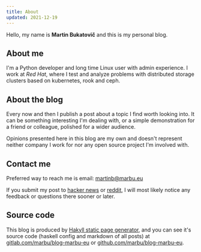 ```yaml
---
title: About
updated: 2021-12-19
---
```


Hello, my name is **Martin Bukatovič** and this is my personal blog.

## About me

I'm a Python developer and long time Linux user with admin experience.
I work at *Red Hat*, where I test and analyze problems with distributed
storage clusters based on kubernetes, rook and ceph.

## About the blog

Every now and then I publish a post about a topic I find worth looking into.
It can be something interesting I'm dealing with, or a simple
demonstration for a friend or colleague, polished for a wider audience.

Opinions presented here in this blog are my own and doesn't represent neither
company I work for nor any open source project I'm involved with.

## Contact me

Preferred way to reach me is email: martinb@marbu.eu

If you submit my post to
[hacker news](https://news.ycombinator.com/from?site=marbu.eu) or
[reddit](https://www.reddit.com/search/?q=site%3A%20marbu.eu), I will most
likely notice any feedback or questions there sooner or later.

## Source code

This blog is produced by [Hakyll static page
generator](https://jaspervdj.be/hakyll/), and you can see it's source code
(haskell config and markdown of all posts) at
[gitlab.com/marbu/blog-marbu-eu](https://gitlab.com/marbu/blog-marbu-eu) or
[github.com/marbu/blog-marbu-eu](https://github.com/marbu/blog-marbu-eu).
